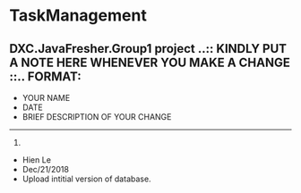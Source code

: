 # TaskManagement
DXC.JavaFresher.Group1 project
..:: KINDLY PUT A NOTE HERE WHENEVER YOU MAKE A CHANGE ::..
FORMAT:
-----------
- YOUR NAME
- DATE
- BRIEF DESCRIPTION OF YOUR CHANGE
-----------
1. 
- Hien Le
- Dec/21/2018
- Upload intitial version of database.
